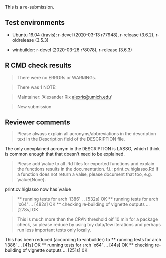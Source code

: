This is a re-submission.

## Test environments
* Ubuntu 16.04 (travis): r-devel (2020-03-13 r77948), r-release (3.6.2), r-oldrelease (3.5.3)

* winbuilder: r-devel (2020-03-26 r78078), r-release (3.6.3)

## R CMD check results
> There were no ERRORs or WARNINGs.

> There was 1 NOTE:

> Maintainer: ‘Alexander Rix <alexrix@umich.edu>’

> New submission

## Reviewer comments

> Please always explain all acronyms/abbreviations in the description text
> in the Description field of the DESCRIPTION file.

The only unexplained acronym in the DESCRIPTION is LASSO, which I think is
common enough that that doesn't need to be explained.

> Please add \value to all .Rd files for exported functions and explain
> the functions results in the documentation.
> f.i.: print.cv.higlasso.Rd
> If a function does not return a value, please document that too, e.g.
> \value{None}.

print.cv.higlasso now has \value

> ** running tests for arch 'i386' ... [532s] OK
> ** running tests for arch 'x64' ... [482s] OK
> ** checking re-building of vignette outputs ... [278s] OK

> This is much more than the CRAN threshold oif 10 min for a package
> check, so please reduce by using toy data/few iterations and perhaps run
> less important tests only locally.

This has been reduced (according to winbuilder) to
** running tests for arch 'i386' ... [41s] OK
** running tests for arch 'x64' ... [44s] OK
** checking re-building of vignette outputs ... [251s] OK
